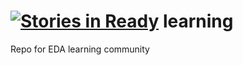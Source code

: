 [![Stories in Ready](https://badge.waffle.io/schuknight/learning.png?label=ready&title=Ready)](https://waffle.io/schuknight/learning)
learning
========

Repo for EDA learning community
